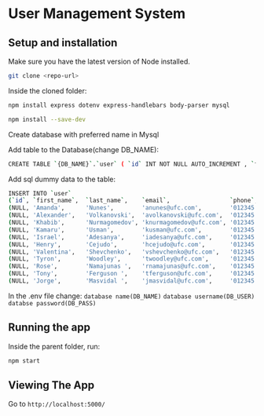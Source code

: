 # User Management System

## Setup and installation

Make sure you have the latest version of Node installed.

```sh
git clone <repo-url>
```

Inside the cloned folder:

```sh
npm install express dotenv express-handlebars body-parser mysql
```

```sh
npm install --save-dev
```

Create database with preferred name in Mysql

Add table to the Database(change DB_NAME):
```sh
CREATE TABLE `{DB_NAME}`.`user` ( `id` INT NOT NULL AUTO_INCREMENT , `first_name` VARCHAR(45) NOT NULL , `last_name` VARCHAR(45) NOT NULL , `email` VARCHAR(45) NOT NULL , `phone` VARCHAR(45) NOT NULL , `comments` TEXT NOT NULL , `status` VARCHAR(10) NOT NULL DEFAULT 'active' , PRIMARY KEY (`id`)) ENGINE = InnoDB;
```

Add sql dummy data to the table:
```sh
INSERT INTO `user` 
(`id`, `first_name`,  `last_name`,    `email`,                 `phone`,         `comments`, `status`) VALUES
(NULL, 'Amanda',      'Nunes',        'anunes@ufc.com',        '012345 678910', '',          'active'),
(NULL, 'Alexander',   'Volkanovski',  'avolkanovski@ufc.com',  '012345 678910', '',          'active'),
(NULL, 'Khabib',      'Nurmagomedov', 'knurmagomedov@ufc.com', '012345 678910', '',          'active'),
(NULL, 'Kamaru',      'Usman',        'kusman@ufc.com',        '012345 678910', '',          'active'),
(NULL, 'Israel',      'Adesanya',     'iadesanya@ufc.com',     '012345 678910', '',          'active'),
(NULL, 'Henry',       'Cejudo',       'hcejudo@ufc.com',       '012345 678910', '',          'active'),
(NULL, 'Valentina',   'Shevchenko',   'vshevchenko@ufc.com',   '012345 678910', '',          'active'),
(NULL, 'Tyron',       'Woodley',      'twoodley@ufc.com',      '012345 678910', '',          'active'),
(NULL, 'Rose',        'Namajunas ',   'rnamajunas@ufc.com',    '012345 678910', '',          'active'),
(NULL, 'Tony',        'Ferguson ',    'tferguson@ufc.com',     '012345 678910', '',          'active'),
(NULL, 'Jorge',       'Masvidal ',    'jmasvidal@ufc.com',     '012345 678910', '',          'active');
```

In the .env file change: 
`database name(DB_NAME)`
`database username(DB_USER)`
`databse password(DB_PASS)`

## Running the app
Inside the parent folder, run:
```sh
npm start
```

## Viewing The App
Go to `http://localhost:5000/`
